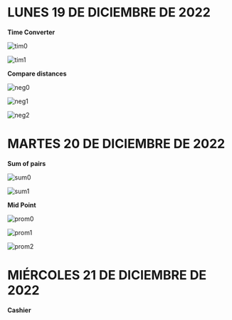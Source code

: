 # LUNES 19 DE DICIEMBRE DE 2022

**Time Converter**



![tim0](https://user-images.githubusercontent.com/78062925/208604608-c892d715-8b65-4c14-a71b-2880a2ae2b96.png)

![tim1](https://user-images.githubusercontent.com/78062925/208604613-cea37c3b-b4d9-4b6a-8432-a667f2cdb085.png)

**Compare distances**

![neg0](https://user-images.githubusercontent.com/78062925/208605732-d4a2d8d5-3567-4099-b547-652300c453e5.png)

![neg1](https://user-images.githubusercontent.com/78062925/208605735-25cdebcc-60ad-4de9-9b6f-8380669fafd1.png)

![neg2](https://user-images.githubusercontent.com/78062925/208605736-04f2d1bd-b42a-41b1-978c-3b1440468e16.png)


# MARTES 20 DE DICIEMBRE DE 2022

**Sum of pairs**

![sum0](https://user-images.githubusercontent.com/78062925/208825852-1d508c86-b3fe-454b-9c45-e5660ed6b4e2.png)

![sum1](https://user-images.githubusercontent.com/78062925/208825854-a449ea85-45cf-47c9-a763-13833ef114f2.png)

**Mid Point**


![prom0](https://user-images.githubusercontent.com/78062925/208827511-21f1ff14-64c7-4806-9547-95a9f7cd1145.png)

![prom1](https://user-images.githubusercontent.com/78062925/208827513-8269c06d-f056-412c-ab69-7d3f777ae767.png)

![prom2](https://user-images.githubusercontent.com/78062925/208827515-bf06b299-16bf-405d-9f02-5af7e9bc68a8.png)


# MIÉRCOLES 21 DE DICIEMBRE DE 2022

**Cashier**

